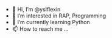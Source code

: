 - 👋 Hi, I’m @yslflexin
- 👀 I’m interested in RAP, Programming
- 🌱 I’m currently learning Python
- 📫 How to reach me ...

<!---
yslflexin/yslflexin is a ✨ special ✨ repository because its `README.md` (this file) appears on your GitHub profile.
You can click the Preview link to take a look at your changes.
--->
